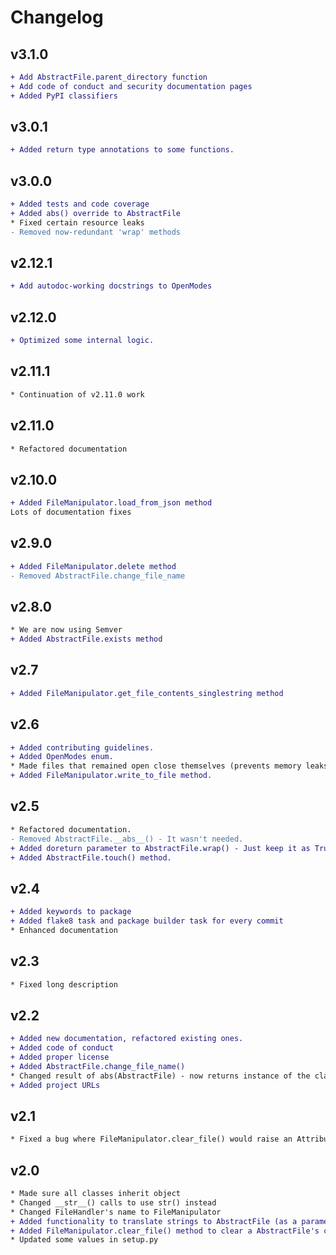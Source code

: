 # Changelog

## v3.1.0

```diff
+ Add AbstractFile.parent_directory function
+ Add code of conduct and security documentation pages
+ Added PyPI classifiers
```

## v3.0.1

```diff
+ Added return type annotations to some functions.
```

## v3.0.0

```diff
+ Added tests and code coverage
+ Added abs() override to AbstractFile
* Fixed certain resource leaks
- Removed now-redundant 'wrap' methods
```

## v2.12.1

```diff
+ Add autodoc-working docstrings to OpenModes
```

## v2.12.0

```diff
+ Optimized some internal logic.
```

## v2.11.1

```diff
* Continuation of v2.11.0 work
```

## v2.11.0

```diff
* Refactored documentation
```

## v2.10.0

```diff
+ Added FileManipulator.load_from_json method
Lots of documentation fixes
```

## v2.9.0

```diff
+ Added FileManipulator.delete method
- Removed AbstractFile.change_file_name
```

## v2.8.0

```diff
* We are now using Semver
+ Added AbstractFile.exists method
```

## v2.7

```diff
+ Added FileManipulator.get_file_contents_singlestring method
```

## v2.6

```diff
+ Added contributing guidelines.
+ Added OpenModes enum.
* Made files that remained open close themselves (prevents memory leaks).
+ Added FileManipulator.write_to_file method.
```

## v2.5

```diff
* Refactored documentation.
- Removed AbstractFile.__abs__() - It wasn't needed.
+ Added doreturn parameter to AbstractFile.wrap() - Just keep it as True, it is for other code inside the package.
+ Added AbstractFile.touch() method.
```

## v2.4

```diff
+ Added keywords to package
+ Added flake8 task and package builder task for every commit
* Enhanced documentation
```

## v2.3

```diff
* Fixed long description
```

## v2.2

```diff
+ Added new documentation, refactored existing ones.
+ Added code of conduct
+ Added proper license
+ Added AbstractFile.change_file_name()
* Changed result of abs(AbstractFile) - now returns instance of the class
+ Added project URLs
```

## v2.1

```diff
* Fixed a bug where FileManipulator.clear_file() would raise an AttributeError
```

## v2.0

```diff
* Made sure all classes inherit object
* Changed __str__() calls to use str() instead
* Changed FileHandler's name to FileManipulator
+ Added functionality to translate strings to AbstractFile (as a parameter to FileManipulator)
+ Added FileManipulator.clear_file() method to clear a AbstractFile's contents
* Updated some values in setup.py
```

